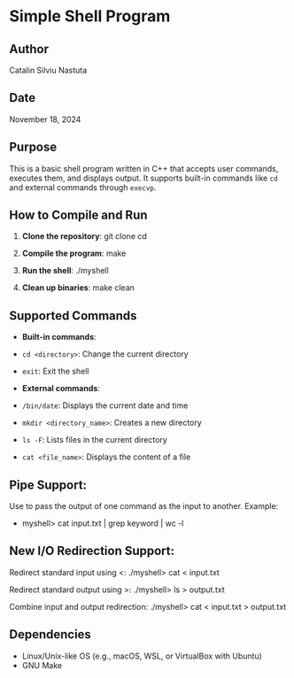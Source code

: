 # Simple Shell Program

## Author
Catalin Silviu Nastuta

## Date
November 18, 2024

## Purpose
This is a basic shell program written in C++ that accepts user commands, executes them, and displays output. It supports built-in commands like `cd` and external commands through `execvp`.

## How to Compile and Run

1. **Clone the repository**:
git clone <your-repository-url> cd <repository-folder>
2. **Compile the program**:
make
3. **Run the shell**:
./myshell

4. **Clean up binaries**:
make clean


## Supported Commands
- **Built-in commands**:
- `cd <directory>`: Change the current directory
- `exit`: Exit the shell

- **External commands**:
- `/bin/date`: Displays the current date and time
- `mkdir <directory_name>`: Creates a new directory
- `ls -F`: Lists files in the current directory
- `cat <file_name>`: Displays the content of a file
## Pipe Support:
Use to pass the output of one command as the input to another.
Example:
- myshell> cat input.txt | grep keyword | wc -l

## New I/O Redirection Support:
Redirect standard input using <:
./myshell> cat < input.txt

Redirect standard output using >:
./myshell> ls > output.txt

Combine input and output redirection:
./myshell> cat < input.txt > output.txt

## Dependencies
- Linux/Unix-like OS (e.g., macOS, WSL, or VirtualBox with Ubuntu)
- GNU Make